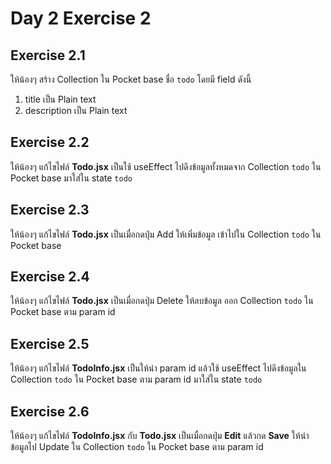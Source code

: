 # Day 2 Exercise 2

## Exercise 2.1
ให้น้องๆ สร้าง Collection ใน Pocket base ชื่อ `todo` โดยมี field ดังนี้

1. title เป็น Plain text
2. description เป็น Plain text

## Exercise 2.2
ให้น้องๆ แก้ไขไฟล์ **Todo.jsx** เป็นใช้ useEffect ไปดึงข้อมูลทั้งหมดจาก Collection `todo` ใน Pocket base มาใส่ใน state `todo`

## Exercise 2.3
ให้น้องๆ แก้ไขไฟล์ **Todo.jsx** เป็นเมื่อกดปุ่ม Add ให้เพิ่มข้อมูล เข้าไปใน Collection `todo` ใน Pocket base

## Exercise 2.4
ให้น้องๆ แก้ไขไฟล์ **Todo.jsx** เป็นเมื่อกดปุ่ม Delete ให้ลบข้อมูล ออก Collection `todo` ใน Pocket base ตาม param id

## Exercise 2.5
ให้น้องๆ แก้ไขไฟล์ **TodoInfo.jsx** เป็นให้นำ param id แล้วใช้ useEffect ไปดึงข้อมูลใน Collection `todo` ใน Pocket base ตาม param id มาใส่ใน state `todo`

## Exercise 2.6
ให้น้องๆ แก้ไขไฟล์ **TodoInfo.jsx** กับ **Todo.jsx** เป็นเมื่อกดปุ่ม **Edit** แล้วกด **Save** ให้นำข้อมูลไป Update ใน Collection `todo` ใน Pocket base ตาม param id
